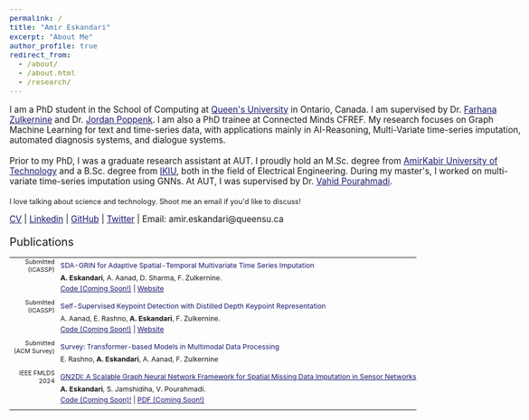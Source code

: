 ```yaml
---
permalink: /
title: "Amir Eskandari"
excerpt: "About Me"
author_profile: true
redirect_from: 
  - /about/
  - /about.html
  - /research/
---
```


<html>
<style>
body {
  font-size: 0.95em;
  max-width: 1200px; /* Increased from default */
  margin: 0 auto; /* Center the content */
  padding: 0 20px; /* Add some padding on the sides */
}
table, th, td {
  border:0px solid black;
  padding:0;
  border-collapse:collapse;
  font-size: 0.9em;
}
</style>
  
<body>
  
<p style="margin-bottom: 1.2em; line-height: 1.2">
I am a PhD student in the School of Computing at <a href="https://www.queensu.ca" style="color:#191970">Queen's University</a> in Ontario, Canada. I am supervised by Dr. <a href="https://www.cs.queensu.ca/people/Farhana/Zulkernine" style="color:#191970">Farhana Zulkernine</a> and Dr. <a href="https://www.queensu.ca/psychology/people/jordan-poppenk" style="color:#191970">Jordan Poppenk</a>. I am also a PhD trainee at Connected Minds CFREF. My research focuses on Graph Machine Learning for text and time-series data, with applications mainly in AI-Reasoning, Multi-Variate time-series imputation, automated diagnosis systems, and dialogue systems.
</p>

<p style="margin-bottom: 1.2em; line-height: 1.2">
Prior to my PhD, I was a graduate research assistant at AUT. I proudly hold an M.Sc. degree from <a href="https://aut.ac.ir/en/" style="color:#191970">AmirKabir University of Technology</a> and a B.Sc. degree from <a href="https://ikiu.ac.ir/en/" style="color:#191970">IKIU</a>, both in the field of Electrical Engineering. During my master's, I worked on multi-variate time-series imputation using GNNs. At AUT, I was supervised by Dr. <a href="https://aut.ac.ir/cv/2519/VAHID%20POURAHMADI" style="color:#191970">Vahid Pourahmadi</a>.
</p>

<p style="margin-bottom: 1.2em; line-height: 1.2; font-size: smaller">
I love talking about science and technology. Shoot me an email if you'd like to discuss!
</p>

<p style="margin-bottom: 1.2em; line-height: 1.2">
<a href="https://ameskandari.github.io/files/CV-Amir-Eskandari.pdf" style="color:#191970" target="_blank">CV</a> 
| <a href="https://www.linkedin.com/in/ameskandari/" style="color:#191970" target="_blank">Linkedin</a> 
| <a href="https://github.com/AmEskandari" style="color:#191970" target="_blank">GitHub</a> 
| <a href="https://twitter.com/Amireskndri" style="color:#191970" target="_blank">Twitter</a> 
| Email: amir.eskandari@queensu.ca 
</p>

<span style="font-size:1.3em">Publications</span>   
<table style="width:100%">
    
  <tr>
    <td style="width:80px; text-align:right; padding-right:10px; font-size:0.8em">Submitted (ICASSP)</td>
    <td><a style="color:#191970" target="_blank">SDA-GRIN for Adaptive Spatial-Temporal Multivariate Time Series Imputation</a></td>
  </tr>
  <tr>
    <td></td>
    <td style="padding-bottom:4px"><b>A. Eskandari</b>, A. Aanad, D. Sharma, F. Zulkernine.</td>
  </tr>
  <tr>
    <td></td>
    <td style="padding-bottom:10px"><a href="https://github.com/AmEskandari/sdagrin" style="color:#191970" target="_blank">Code (Coming Soon!)</a> | <a href="https://ameskandari.github.io/sda-grin/" style="color:#191970" target="_blank">Website</a></td>
  </tr>
  
  <tr>
    <td style="width:80px; text-align:right; padding-right:10px; font-size:0.8em">Submitted (ICASSP)</td>
    <td><a style="color:#191970" target="_blank">Self-Supervised Keypoint Detection with Distilled Depth Keypoint Representation</a></td>
  </tr>
  <tr>
    <td></td>
    <td style="padding-bottom:4px">A. Aanad, E. Rashno, <b>A. Eskandari</b>, F. Zulkernine.</td>
  </tr>
  <tr>
    <td></td>
    <td style="padding-bottom:10px"><a href="https://github.com/AmEskandari/SSKD" style="color:#191970" target="_blank">Code (Coming Soon!)</a> | <a href="https://23wm13.github.io/distill-dkp/" style="color:#191970" target="_blank">Website</a></td>
  </tr>

  <tr>
    <td style="width:80px; text-align:right; padding-right:10px; font-size:0.8em">Submitted (ACM Survey)</td>
    <td><a style="color:#191970" target="_blank">Survey: Transformer-based Models in Multimodal Data Processing</a></td>
  </tr>
  <tr>
    <td></td>
    <td style="padding-bottom:10px">E. Rashno, <b>A. Eskandari</b>, A. Aanad, F. Zulkernine</td>
  </tr>

  <tr>
    <td style="width:80px; text-align:right; padding-right:10px; font-size:0.8em">IEEE FMLDS 2024</td>
    <td><a href="https://ieeexplore.ieee.org/document/10189452" style="color:#191970" target="_blank">GN2DI: A Scalable Graph Neural Network Framework for Spatial Missing Data Imputation in Sensor Networks</a></td>
  </tr>
  <tr>
    <td></td>
    <td style="padding-bottom:4px"><b>A. Eskandari</b>, S. Jamshidiha, V. Pourahmadi.</td>
  </tr>
  <tr>
    <td></td>
    <td style="padding-bottom:10px"><a href="https://github.com/AmEskandari/GN2DI" style="color:#191970" target="_blank">Code (Coming Soon)!</a> | <a href="https://ameskandari.github.io/GN2DI/" style="color:#191970" target="_blank">PDF (Coming Soon!)</a></td>
  </tr>
</table>
